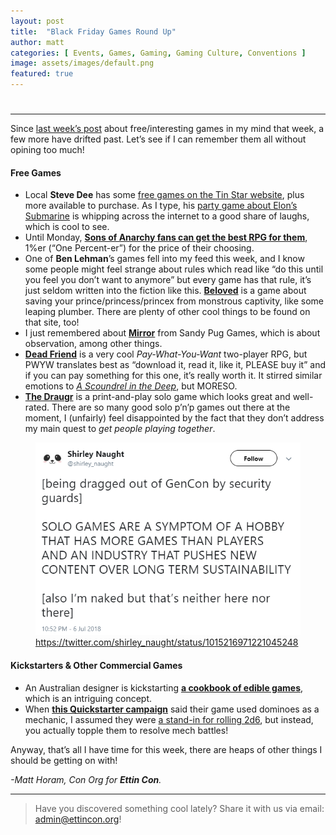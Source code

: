```yaml
---
layout: post
title:  "Black Friday Games Round Up"
author: matt
categories: [ Events, Games, Gaming, Gaming Culture, Conventions ]
image: assets/images/default.png
featured: true
---
```

<h1 class="p-name"></h1>

<section name="3525" class="section section--body section--first"><div class="section-divider"><hr class="section-divider"></div><div class="section-content"><div class="section-inner sectionLayout--insetColumn"><p name="d2ce" id="d2ce" class="graf graf--p graf-after--h3">Since <a href="https://medium.com/ettincon/friday-round-up-6th-july-2018-e8c74baefec9" data-href="https://medium.com/ettincon/friday-round-up-6th-july-2018-e8c74baefec9" class="markup--anchor markup--p-anchor" target="_blank">last week’s post</a> about free/interesting games in my mind that week, a few more have drifted past. Let’s see if I can remember them all without opining too much!</p><h4 name="3923" id="3923" class="graf graf--h4 graf-after--p">Free Games</h4><ul class="postList"><li name="3f7a" id="3f7a" class="graf graf--li graf-after--h4">Local <strong class="markup--strong markup--li-strong">Steve Dee</strong> has some <a href="http://tinstargames.weebly.com/games-for-free.html" data-href="http://tinstargames.weebly.com/games-for-free.html" class="markup--anchor markup--li-anchor" rel="noopener" target="_blank">free games on the Tin Star website</a>, plus more available to purchase. As I type, his <a href="https://imgur.com/gallery/mTzrTky" data-href="https://imgur.com/gallery/mTzrTky" class="markup--anchor markup--li-anchor" rel="noopener" target="_blank">party game about Elon’s Submarine</a> is whipping across the internet to a good share of laughs, which is cool to see.</li><li name="54dd" id="54dd" class="graf graf--li graf-after--li">Until Monday, <a href="http://www.drivethrurpg.com/product/118932/1er--The-Outlaw-Motorcycle-Game" data-href="http://www.drivethrurpg.com/product/118932/1er--The-Outlaw-Motorcycle-Game" class="markup--anchor markup--li-anchor" rel="noopener" target="_blank"><strong class="markup--strong markup--li-strong">Sons of Anarchy fans can get the best RPG for them</strong></a>, 1%er (“One Percent-er”) for the price of their choosing.</li><li name="399d" id="399d" class="graf graf--li graf-after--li">One of <strong class="markup--strong markup--li-strong">Ben Lehman</strong>’s games fell into my feed this week, and I know some people might feel strange about rules which read like “do this until you feel you don’t want to anymore” but every game has that rule, it’s just seldom written into the fiction like this. <a href="http://www.tao-games.com/beloved" data-href="http://www.tao-games.com/beloved" class="markup--anchor markup--li-anchor" rel="noopener" target="_blank"><strong class="markup--strong markup--li-strong">Beloved</strong></a> is a game about saving your prince/princess/princex from monstrous captivity, like some leaping plumber. There are plenty of other cool things to be found on that site, too!</li><li name="e214" id="e214" class="graf graf--li graf-after--li">I just remembered about <a href="https://sandypuggames.itch.io/mirror-a-micro-rpg" data-href="https://sandypuggames.itch.io/mirror-a-micro-rpg" class="markup--anchor markup--li-anchor" rel="noopener" target="_blank"><strong class="markup--strong markup--li-strong">Mirror</strong></a> from Sandy Pug Games, which is about observation, among other things.</li><li name="549d" id="549d" class="graf graf--li graf-after--li"><a href="http://www.drivethrurpg.com/product/234653/Dead-Friend-A-Game-of-Necromancy" data-href="http://www.drivethrurpg.com/product/234653/Dead-Friend-A-Game-of-Necromancy" class="markup--anchor markup--li-anchor" rel="noopener" target="_blank"><strong class="markup--strong markup--li-strong">Dead Friend</strong></a> is a very cool <em class="markup--em markup--li-em">Pay-What-You-Want</em> two-player RPG, but PWYW translates best as “download it, read it, like it, PLEASE buy it” and if you can pay something for this one, it’s really worth it. It stirred similar emotions to <a href="http://ascoundrelinthedeep.com" data-href="http://ascoundrelinthedeep.com" class="markup--anchor markup--li-anchor" rel="noopener" target="_blank"><em class="markup--em markup--li-em">A Scoundrel in the Deep</em></a>, but MORESO.</li><li name="a006" id="a006" class="graf graf--li graf-after--li"><a href="https://boardgamegeek.com/boardgame/162292/draugr/files" data-href="https://boardgamegeek.com/boardgame/162292/draugr/files" class="markup--anchor markup--li-anchor" rel="noopener" target="_blank"><strong class="markup--strong markup--li-strong">The Draugr</strong></a> is a print-and-play solo game which looks great and well-rated. There are so many good solo p’n’p games out there at the moment, I (unfairly) feel disappointed by the fact that they don’t address my main quest to <em class="markup--em markup--li-em">get people playing together</em>.</li></ul>

<figure name="d233" id="d233" class="graf graf--figure graf-after--li"><img class="graf-image" data-image-id="1*ANdE2cIFrECbTwNXxyxoIQ.png" data-width="592" data-height="430" src="../assets/images/14a.png"><figcaption class="imageCaption"><a href="https://twitter.com/shirley_naught/status/1015216971221045248" data-href="https://twitter.com/shirley_naught/status/1015216971221045248" class="markup--anchor markup--figure-anchor" rel="nofollow noopener" target="_blank">https://twitter.com/shirley_naught/status/1015216971221045248</a></figcaption></figure>

<h4 name="e044" id="e044" class="graf graf--h4 graf-after--figure">Kickstarters &amp; Other Commercial Games</h4><ul class="postList"><li name="a7c7" id="a7c7" class="graf graf--li graf-after--h4">An Australian designer is kickstarting <a href="https://www.kickstarter.com/projects/jennsandercock/edible-games-cookbook-play-with-your-food" data-href="https://www.kickstarter.com/projects/jennsandercock/edible-games-cookbook-play-with-your-food" class="markup--anchor markup--li-anchor" rel="noopener" target="_blank"><strong class="markup--strong markup--li-strong">a cookbook of edible games</strong></a>, which is an intriguing concept.</li><li name="2ced" id="2ced" class="graf graf--li graf-after--li">When <a href="https://www.kickstarter.com/projects/1549920133/quickstarter-harder-they-fall" data-href="https://www.kickstarter.com/projects/1549920133/quickstarter-harder-they-fall" class="markup--anchor markup--li-anchor" rel="noopener" target="_blank"><strong class="markup--strong markup--li-strong">this Quickstarter campaign</strong></a> said their game used dominoes as a mechanic, I assumed they were <a href="https://boardgamegeek.com/thread/1021123/using-dominoes-dice-rolls" data-href="https://boardgamegeek.com/thread/1021123/using-dominoes-dice-rolls" class="markup--anchor markup--li-anchor" rel="noopener" target="_blank">a stand-in for rolling 2d6</a>, but instead, you actually topple them to resolve mech battles!</li></ul><p name="71d0" id="71d0" class="graf graf--p graf-after--li">Anyway, that’s all I have time for this week, there are heaps of other things I should be getting on with!</p><p name="76f9" id="76f9" class="graf graf--p graf-after--p graf--trailing"><em class="markup--em markup--p-em">-Matt Horam, Con Org for </em><strong class="markup--strong markup--p-strong"><em class="markup--em markup--p-em">Ettin Con</em></strong><em class="markup--em markup--p-em">.</em></p></div></div></section><section name="a4e4" class="section section--body section--last"><div class="section-divider"><hr class="section-divider"></div><div class="section-content"><div class="section-inner sectionLayout--insetColumn"><blockquote name="b256" id="b256" class="graf graf--blockquote graf--leading graf--trailing">Have you discovered something cool lately? Share it with us via email: <a href="mailto:admin@ettincon.org" data-href="mailto:admin@ettincon.org" class="markup--anchor markup--blockquote-anchor" target="_blank">admin@ettincon.org</a>!</blockquote></div></div></section>